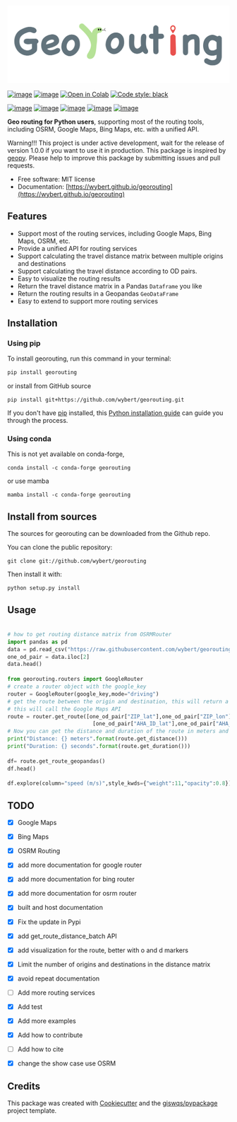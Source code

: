 
![georouting](https://raw.githubusercontent.com/wybert/georouting/main/docs/img/georouting.png)




[![image](https://img.shields.io/pypi/v/georouting.svg)](https://pypi.python.org/pypi/georouting)
[![image](https://img.shields.io/conda/vn/conda-forge/georouting.svg)](https://anaconda.org/conda-forge/georouting)
[![Open in Colab](https://colab.research.google.com/assets/colab-badge.svg)](https://colab.research.google.com/github/wybert/georouting/blob/main/docs/usage.ipynb)
[![Code style: black](https://img.shields.io/badge/code%20style-black-000000.svg)](https://github.com/psf/black)
<!-- [![Open in Binder](https://mybinder.org/badge_logo.svg)](https://gishub.org/geemap-binder) -->
<!-- [![Open In Studio Lab](https://studiolab.sagemaker.aws/studiolab.svg)](https://studiolab.sagemaker.aws/import/github/giswqs/geemap/blob/master/examples/notebooks/00_geemap_key_features.ipynb) -->
<!-- [![image](https://img.shields.io/conda/vn/conda-forge/geemap.svg)](https://anaconda.org/conda-forge/geemap) -->
<!-- [![image](https://pepy.tech/badge/geemap)](https://pepy.tech/project/geemap) -->
[![image](https://github.com/wybert/georouting/workflows/docs/badge.svg)](https://wybert.github.io/georouting/)
[![image](https://github.com/wybert/georouting/workflows/build/badge.svg)](https://github.com/wybert/georouting/actions?query=workflow%3Abuild)
[![image](https://img.shields.io/badge/YouTube-Channel-red)](https://youtube.com/@xiaokangfu3118)
[![image](https://img.shields.io/twitter/follow/fxk123?style=social)](https://twitter.com/fxk123)
[![image](https://img.shields.io/badge/License-MIT-yellow.svg)](https://opensource.org/licenses/MIT)
<!-- [![image](https://joss.theoj.org/papers/10.21105/joss.02305/status.svg)](https://joss.theoj.org/papers/10.21105/joss.02305) -->


**Geo routing for Python users**, supporting most of the routing tools, including OSRM, Google Maps, Bing Maps, etc. with a unified API. 

Warning!!! This project is under active development, wait for the release of version 1.0.0 if you want to use it in production. This package is inspired by [geopy](https://geopy.readthedocs.io/en/stable/). Please help to improve this package by submitting issues and pull requests.


-   Free software: MIT license
-   Documentation: [https://wybert.github.io/georouting](https://wybert.github.io/georouting)
    

## Features

- Support most of the routing services, including Google Maps, Bing Maps, OSRM, etc.
- Provide a unified API for routing services
- Support calculating the travel distance matrix between multiple origins and destinations
- Support calculating the travel distance according to OD pairs.
- Easy to visualize the routing results
- Return the travel distance matrix in a Pandas `Dataframe` you like
- Return the routing results in a Geopandas `GeoDataFrame`
- Easy to extend to support more routing services


## Installation

### Using pip


To install georouting, run this command in your terminal:

```bash
pip install georouting
```

or install from GitHub source

```
pip install git+https://github.com/wybert/georouting.git
```


If you don't have [pip](https://pip.pypa.io) installed, this [Python installation guide](http://docs.python-guide.org/en/latest/starting/installation/) can guide you through the process.

### Using conda

This is not yet available on conda-forge,

```
conda install -c conda-forge georouting
```

or use mamba

```
mamba install -c conda-forge georouting
```


## Install from sources

The sources for georouting can be downloaded from the Github repo.

You can clone the public repository:

```
git clone git://github.com/wybert/georouting
```

Then install it with:

```
python setup.py install
```



## Usage

```python

# how to get routing distance matrix from OSRMRouter
import pandas as pd
data = pd.read_csv("https://raw.githubusercontent.com/wybert/georouting/main/docs/data/sample_3.csv",index_col=0)
one_od_pair = data.iloc[2]
data.head()

from georouting.routers import GoogleRouter
# create a router object with the google_key
router = GoogleRouter(google_key,mode="driving")
# get the route between the origin and destination, this will return a Route object
# this will call the Google Maps API
route = router.get_route([one_od_pair["ZIP_lat"],one_od_pair["ZIP_lon"]],
                           [one_od_pair["AHA_ID_lat"],one_od_pair["AHA_ID_lon"]])
# Now you can get the distance and duration of the route in meters and seconds
print("Distance: {} meters".format(route.get_distance()))
print("Duration: {} seconds".format(route.get_duration()))

df= route.get_route_geopandas()
df.head()

df.explore(column="speed (m/s)",style_kwds={"weight":11,"opacity":0.8})

```


## TODO
- [x] Google Maps
- [x] Bing Maps
- [x] OSRM Routing
- [x] add more documentation for google router
- [x] add more documentation for bing router
- [x] add more documentation for osrm router
- [x] built and host documentation
- [x] Fix the update in Pypi
- [x] add get_route_distance_batch API
- [x] add visualization for the route, better with o and d markers
- [x] Limit the number of origins and destinations in the distance matrix
- [x] avoid repeat documentation
- [ ] Add more routing services
- [x] Add test 
- [x] Add more examples
- [x] Add how to contribute
- [ ] Add how to cite
- [x] change the show case use OSRM


## Credits

This package was created with [Cookiecutter](https://github.com/cookiecutter/cookiecutter) and the [giswqs/pypackage](https://github.com/giswqs/pypackage) project template.
